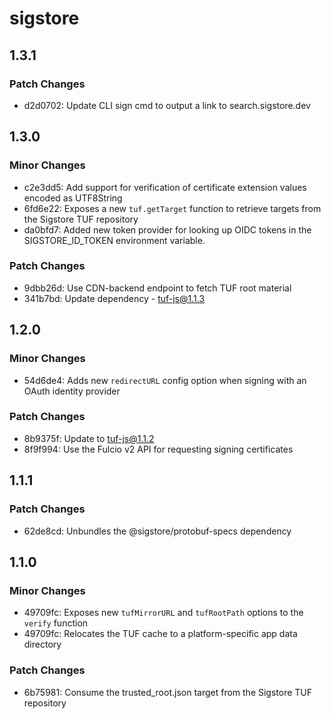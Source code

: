 # sigstore

## 1.3.1

### Patch Changes

- d2d0702: Update CLI sign cmd to output a link to search.sigstore.dev

## 1.3.0

### Minor Changes

- c2e3dd5: Add support for verification of certificate extension values encoded as UTF8String
- 6fd6e22: Exposes a new `tuf.getTarget` function to retrieve targets from the Sigstore TUF repository
- da0bfd7: Added new token provider for looking up OIDC tokens in the SIGSTORE_ID_TOKEN environment variable.

### Patch Changes

- 9dbb26d: Use CDN-backend endpoint to fetch TUF root material
- 341b7bd: Update dependency - tuf-js@1.1.3

## 1.2.0

### Minor Changes

- 54d6de4: Adds new `redirectURL` config option when signing with an OAuth identity provider

### Patch Changes

- 8b9375f: Update to tuf-js@1.1.2
- 8f9f994: Use the Fulcio v2 API for requesting signing certificates

## 1.1.1

### Patch Changes

- 62de8cd: Unbundles the @sigstore/protobuf-specs dependency

## 1.1.0

### Minor Changes

- 49709fc: Exposes new `tufMirrorURL` and `tufRootPath` options to the `verify` function
- 49709fc: Relocates the TUF cache to a platform-specific app data directory

### Patch Changes

- 6b75981: Consume the trusted_root.json target from the Sigstore TUF repository
